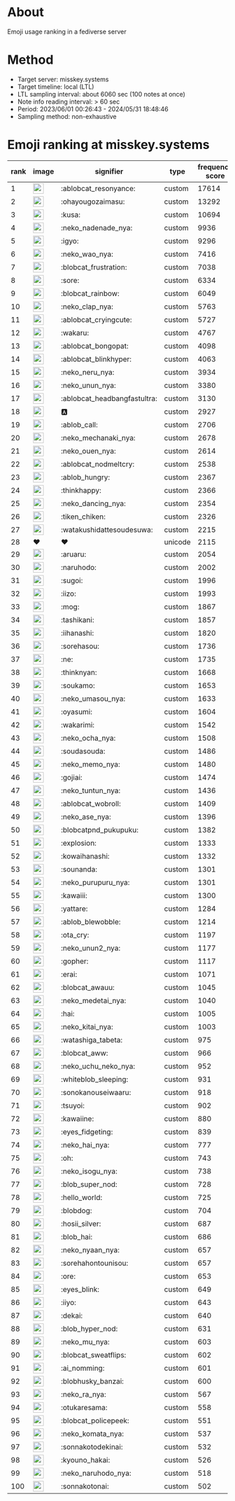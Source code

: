 # About
Emoji usage ranking in a fediverse server

# Method
- Target server: misskey.systems
- Target timeline: local (LTL)
- LTL sampling interval: about 6060 sec (100 notes at once)
- Note info reading interval: > 60 sec
- Period: 2023/06/01 00:26:43 - 2024/05/31 18:48:46 
- Sampling method: non-exhaustive

# Emoji ranking at misskey.systems

|rank|image|signifier|type|frequency score|
|----|----|----|----|----|
|1|<img height="24" src="https://misskey.systems/emoji/ablobcat_resonyance.webp">|:ablobcat_resonyance:|custom|17614|
|2|<img height="24" src="https://misskey.systems/emoji/ohayougozaimasu.webp">|:ohayougozaimasu:|custom|13292|
|3|<img height="24" src="https://misskey.systems/emoji/kusa.webp">|:kusa:|custom|10694|
|4|<img height="24" src="https://misskey.systems/emoji/neko_nadenade_nya.webp">|:neko_nadenade_nya:|custom|9936|
|5|<img height="24" src="https://misskey.systems/emoji/igyo.webp">|:igyo:|custom|9296|
|6|<img height="24" src="https://misskey.systems/emoji/neko_wao_nya.webp">|:neko_wao_nya:|custom|7416|
|7|<img height="24" src="https://misskey.systems/emoji/blobcat_frustration.webp">|:blobcat_frustration:|custom|7038|
|8|<img height="24" src="https://misskey.systems/emoji/sore.webp">|:sore:|custom|6334|
|9|<img height="24" src="https://misskey.systems/emoji/blobcat_rainbow.webp">|:blobcat_rainbow:|custom|6049|
|10|<img height="24" src="https://misskey.systems/emoji/neko_clap_nya.webp">|:neko_clap_nya:|custom|5763|
|11|<img height="24" src="https://misskey.systems/emoji/ablobcat_cryingcute.webp">|:ablobcat_cryingcute:|custom|5727|
|12|<img height="24" src="https://misskey.systems/emoji/wakaru.webp">|:wakaru:|custom|4767|
|13|<img height="24" src="https://misskey.systems/emoji/ablobcat_bongopat.webp">|:ablobcat_bongopat:|custom|4098|
|14|<img height="24" src="https://misskey.systems/emoji/ablobcat_blinkhyper.webp">|:ablobcat_blinkhyper:|custom|4063|
|15|<img height="24" src="https://misskey.systems/emoji/neko_neru_nya.webp">|:neko_neru_nya:|custom|3934|
|16|<img height="24" src="https://misskey.systems/emoji/neko_unun_nya.webp">|:neko_unun_nya:|custom|3380|
|17|<img height="24" src="https://misskey.systems/emoji/ablobcat_headbangfastultra.webp">|:ablobcat_headbangfastultra:|custom|3130|
|18|<img height="24" src="https://misskey.systems/emoji/a.webp">|:a:|custom|2927|
|19|<img height="24" src="https://misskey.systems/emoji/ablob_call.webp">|:ablob_call:|custom|2706|
|20|<img height="24" src="https://misskey.systems/emoji/neko_mechanaki_nya.webp">|:neko_mechanaki_nya:|custom|2678|
|21|<img height="24" src="https://misskey.systems/emoji/neko_ouen_nya.webp">|:neko_ouen_nya:|custom|2614|
|22|<img height="24" src="https://misskey.systems/emoji/ablobcat_nodmeltcry.webp">|:ablobcat_nodmeltcry:|custom|2538|
|23|<img height="24" src="https://misskey.systems/emoji/ablob_hungry.webp">|:ablob_hungry:|custom|2367|
|24|<img height="24" src="https://misskey.systems/emoji/thinkhappy.webp">|:thinkhappy:|custom|2366|
|25|<img height="24" src="https://misskey.systems/emoji/neko_dancing_nya.webp">|:neko_dancing_nya:|custom|2354|
|26|<img height="24" src="https://misskey.systems/emoji/tiken_chiken.webp">|:tiken_chiken:|custom|2326|
|27|<img height="24" src="https://misskey.systems/emoji/watakushidattesoudesuwa.webp">|:watakushidattesoudesuwa:|custom|2215|
|28|❤|❤|unicode|2115|
|29|<img height="24" src="https://misskey.systems/emoji/aruaru.webp">|:aruaru:|custom|2054|
|30|<img height="24" src="https://misskey.systems/emoji/naruhodo.webp">|:naruhodo:|custom|2002|
|31|<img height="24" src="https://misskey.systems/emoji/sugoi.webp">|:sugoi:|custom|1996|
|32|<img height="24" src="https://misskey.systems/emoji/iizo.webp">|:iizo:|custom|1993|
|33|<img height="24" src="https://misskey.systems/emoji/mog.webp">|:mog:|custom|1867|
|34|<img height="24" src="https://misskey.systems/emoji/tashikani.webp">|:tashikani:|custom|1857|
|35|<img height="24" src="https://misskey.systems/emoji/iihanashi.webp">|:iihanashi:|custom|1820|
|36|<img height="24" src="https://misskey.systems/emoji/sorehasou.webp">|:sorehasou:|custom|1736|
|37|<img height="24" src="https://misskey.systems/emoji/ne.webp">|:ne:|custom|1735|
|38|<img height="24" src="https://misskey.systems/emoji/thinknyan.webp">|:thinknyan:|custom|1668|
|39|<img height="24" src="https://misskey.systems/emoji/soukamo.webp">|:soukamo:|custom|1653|
|40|<img height="24" src="https://misskey.systems/emoji/neko_umasou_nya.webp">|:neko_umasou_nya:|custom|1633|
|41|<img height="24" src="https://misskey.systems/emoji/oyasumi.webp">|:oyasumi:|custom|1604|
|42|<img height="24" src="https://misskey.systems/emoji/wakarimi.webp">|:wakarimi:|custom|1542|
|43|<img height="24" src="https://misskey.systems/emoji/neko_ocha_nya.webp">|:neko_ocha_nya:|custom|1508|
|44|<img height="24" src="https://misskey.systems/emoji/soudasouda.webp">|:soudasouda:|custom|1486|
|45|<img height="24" src="https://misskey.systems/emoji/neko_memo_nya.webp">|:neko_memo_nya:|custom|1480|
|46|<img height="24" src="https://misskey.systems/emoji/gojiai.webp">|:gojiai:|custom|1474|
|47|<img height="24" src="https://misskey.systems/emoji/neko_tuntun_nya.webp">|:neko_tuntun_nya:|custom|1436|
|48|<img height="24" src="https://misskey.systems/emoji/ablobcat_wobroll.webp">|:ablobcat_wobroll:|custom|1409|
|49|<img height="24" src="https://misskey.systems/emoji/neko_ase_nya.webp">|:neko_ase_nya:|custom|1396|
|50|<img height="24" src="https://misskey.systems/emoji/blobcatpnd_pukupuku.webp">|:blobcatpnd_pukupuku:|custom|1382|
|51|<img height="24" src="https://misskey.systems/emoji/explosion.webp">|:explosion:|custom|1333|
|52|<img height="24" src="https://misskey.systems/emoji/kowaihanashi.webp">|:kowaihanashi:|custom|1332|
|53|<img height="24" src="https://misskey.systems/emoji/sounanda.webp">|:sounanda:|custom|1301|
|54|<img height="24" src="https://misskey.systems/emoji/neko_purupuru_nya.webp">|:neko_purupuru_nya:|custom|1301|
|55|<img height="24" src="https://misskey.systems/emoji/kawaiii.webp">|:kawaiii:|custom|1300|
|56|<img height="24" src="https://misskey.systems/emoji/yattare.webp">|:yattare:|custom|1284|
|57|<img height="24" src="https://misskey.systems/emoji/ablob_blewobble.webp">|:ablob_blewobble:|custom|1214|
|58|<img height="24" src="https://misskey.systems/emoji/ota_cry.webp">|:ota_cry:|custom|1197|
|59|<img height="24" src="https://misskey.systems/emoji/neko_unun2_nya.webp">|:neko_unun2_nya:|custom|1177|
|60|<img height="24" src="https://misskey.systems/emoji/gopher.webp">|:gopher:|custom|1117|
|61|<img height="24" src="https://misskey.systems/emoji/erai.webp">|:erai:|custom|1071|
|62|<img height="24" src="https://misskey.systems/emoji/blobcat_awauu.webp">|:blobcat_awauu:|custom|1045|
|63|<img height="24" src="https://misskey.systems/emoji/neko_medetai_nya.webp">|:neko_medetai_nya:|custom|1040|
|64|<img height="24" src="https://misskey.systems/emoji/hai.webp">|:hai:|custom|1005|
|65|<img height="24" src="https://misskey.systems/emoji/neko_kitai_nya.webp">|:neko_kitai_nya:|custom|1003|
|66|<img height="24" src="https://misskey.systems/emoji/watashiga_tabeta.webp">|:watashiga_tabeta:|custom|975|
|67|<img height="24" src="https://misskey.systems/emoji/blobcat_aww.webp">|:blobcat_aww:|custom|966|
|68|<img height="24" src="https://misskey.systems/emoji/neko_uchu_neko_nya.webp">|:neko_uchu_neko_nya:|custom|952|
|69|<img height="24" src="https://misskey.systems/emoji/whiteblob_sleeping.webp">|:whiteblob_sleeping:|custom|931|
|70|<img height="24" src="https://misskey.systems/emoji/sonokanouseiwaaru.webp">|:sonokanouseiwaaru:|custom|918|
|71|<img height="24" src="https://misskey.systems/emoji/tsuyoi.webp">|:tsuyoi:|custom|902|
|72|<img height="24" src="https://misskey.systems/emoji/kawaiine.webp">|:kawaiine:|custom|880|
|73|<img height="24" src="https://misskey.systems/emoji/eyes_fidgeting.webp">|:eyes_fidgeting:|custom|839|
|74|<img height="24" src="https://misskey.systems/emoji/neko_hai_nya.webp">|:neko_hai_nya:|custom|777|
|75|<img height="24" src="https://misskey.systems/emoji/oh.webp">|:oh:|custom|743|
|76|<img height="24" src="https://misskey.systems/emoji/neko_isogu_nya.webp">|:neko_isogu_nya:|custom|738|
|77|<img height="24" src="https://misskey.systems/emoji/blob_super_nod.webp">|:blob_super_nod:|custom|728|
|78|<img height="24" src="https://misskey.systems/emoji/hello_world.webp">|:hello_world:|custom|725|
|79|<img height="24" src="https://misskey.systems/emoji/blobdog.webp">|:blobdog:|custom|704|
|80|<img height="24" src="https://misskey.systems/emoji/hosii_silver.webp">|:hosii_silver:|custom|687|
|81|<img height="24" src="https://misskey.systems/emoji/blob_hai.webp">|:blob_hai:|custom|686|
|82|<img height="24" src="https://misskey.systems/emoji/neko_nyaan_nya.webp">|:neko_nyaan_nya:|custom|657|
|83|<img height="24" src="https://misskey.systems/emoji/sorehahontounisou.webp">|:sorehahontounisou:|custom|657|
|84|<img height="24" src="https://misskey.systems/emoji/ore.webp">|:ore:|custom|653|
|85|<img height="24" src="https://misskey.systems/emoji/eyes_blink.webp">|:eyes_blink:|custom|649|
|86|<img height="24" src="https://misskey.systems/emoji/iiyo.webp">|:iiyo:|custom|643|
|87|<img height="24" src="https://misskey.systems/emoji/dekai.webp">|:dekai:|custom|640|
|88|<img height="24" src="https://misskey.systems/emoji/blob_hyper_nod.webp">|:blob_hyper_nod:|custom|631|
|89|<img height="24" src="https://misskey.systems/emoji/neko_mu_nya.webp">|:neko_mu_nya:|custom|603|
|90|<img height="24" src="https://misskey.systems/emoji/blobcat_sweatflips.webp">|:blobcat_sweatflips:|custom|602|
|91|<img height="24" src="https://misskey.systems/emoji/ai_nomming.webp">|:ai_nomming:|custom|601|
|92|<img height="24" src="https://misskey.systems/emoji/blobhusky_banzai.webp">|:blobhusky_banzai:|custom|600|
|93|<img height="24" src="https://misskey.systems/emoji/neko_ra_nya.webp">|:neko_ra_nya:|custom|567|
|94|<img height="24" src="https://misskey.systems/emoji/otukaresama.webp">|:otukaresama:|custom|558|
|95|<img height="24" src="https://misskey.systems/emoji/blobcat_policepeek.webp">|:blobcat_policepeek:|custom|551|
|96|<img height="24" src="https://misskey.systems/emoji/neko_komata_nya.webp">|:neko_komata_nya:|custom|537|
|97|<img height="24" src="https://misskey.systems/emoji/sonnakotodekinai.webp">|:sonnakotodekinai:|custom|532|
|98|<img height="24" src="https://misskey.systems/emoji/kyouno_hakai.webp">|:kyouno_hakai:|custom|526|
|99|<img height="24" src="https://misskey.systems/emoji/neko_naruhodo_nya.webp">|:neko_naruhodo_nya:|custom|518|
|100|<img height="24" src="https://misskey.systems/emoji/sonnakotonai.webp">|:sonnakotonai:|custom|502|
